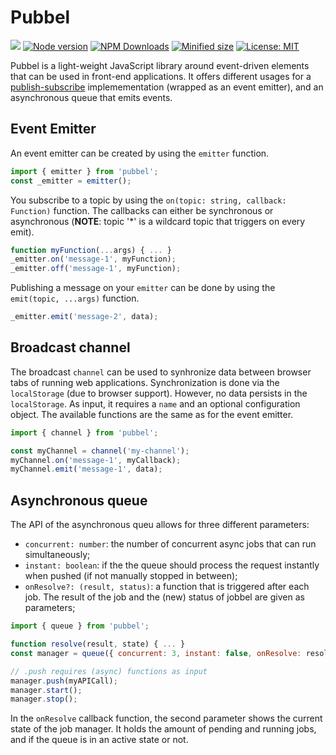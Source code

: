# Pubbel

![](https://github.com/kevtiq/pubbel/workflows/test/badge.svg)
[![Node version](https://img.shields.io/npm/v/pubbel.svg?style=flat)](https://www.npmjs.com/package/pubbel)
[![NPM Downloads](https://img.shields.io/npm/dm/pubbel.svg?style=flat)](https://www.npmjs.com/package/pubbel)
[![Minified size](https://img.shields.io/bundlephobia/min/pubbel?label=minified)](https://www.npmjs.com/package/pubbel)
[![License: MIT](https://img.shields.io/badge/License-MIT-yellow.svg)](https://opensource.org/licenses/MIT)

Pubbel is a light-weight JavaScript library around event-driven elements that can be used in front-end applications. It offers different usages for a [publish-subscribe](https://en.wikipedia.org/wiki/Publish%E2%80%93subscribe_pattern) implemementation (wrapped as an event emitter), and an asynchronous queue that emits events.

## Event Emitter

An event emitter can be created by using the `emitter` function.

```js
import { emitter } from 'pubbel';
const _emitter = emitter();
```

You subscribe to a topic by using the `on(topic: string, callback: Function)` function. The callbacks can either be synchronous or asynchronous (**NOTE**: topic '\*' is a wildcard topic that triggers on every emit).

```js
function myFunction(...args) { ... }
_emitter.on('message-1', myFunction);
_emitter.off('message-1', myFunction);
```

Publishing a message on your `emitter` can be done by using the `emit(topic, ...args)` function.

```js
_emitter.emit('message-2', data);
```

## Broadcast channel

The broadcast `channel` can be used to synhronize data between browser tabs of running web applications. Synchronization is done via the `localStorage` (due to browser support). However, no data persists in the `localStorage`. As input, it requires a `name` and an optional configuration object. The available functions are the same as for the event emitter.

```js
import { channel } from 'pubbel';

const myChannel = channel('my-channel');
myChannel.on('message-1', myCallback);
myChannel.emit('message-1', data);
```

## Asynchronous queue

The API of the asynchronous queu allows for three different parameters:

- `concurrent: number`: the number of concurrent async jobs that can run simultaneously;
- `instant: boolean`: if the the queue should process the request instantly when pushed (if not manually stopped in between);
- `onResolve?: (result, status)`: a function that is triggered after each job. The result of the job and the (new) status of jobbel are given as parameters;

```js
import { queue } from 'pubbel';

function resolve(result, state) { ... }
const manager = queue({ concurrent: 3, instant: false, onResolve: resolve });

// .push requires (async) functions as input
manager.push(myAPICall);
manager.start();
manager.stop();
```

In the `onResolve` callback function, the second parameter shows the current state of the job manager. It holds the amount of pending and running jobs, and if the queue is in an active state or not.
